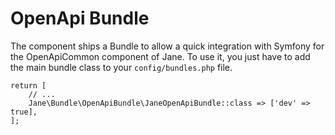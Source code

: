 # OpenApi Bundle

The component ships a Bundle to allow a quick integration with Symfony for the OpenApiCommon component of Jane.
To use it, you just have to add the main bundle class to your `config/bundles.php` file.
```
return [
    // ...
    Jane\Bundle\OpenApiBundle\JaneOpenApiBundle::class => ['dev' => true],
];
```
